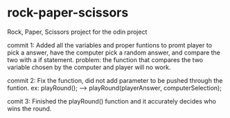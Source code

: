 # rock-paper-scissors
Rock, Paper, Scissors project for the odin project

commit 1:
    Added all the variables and proper funtions to promt player to pick a answer, have the computer pick a random answer, and compare the two with a if statement.
    problem: the function that compares the two variable chosen by the computer and player will no work.

commit 2:
    Fix the function, did not add parameter to be pushed through the funtion.  ex:
    playRound();
    -->
    playRound(playerAnswer, computerSelection);

comit 3: 
    Finished the playRound() function and it accurately decides who wins the round.